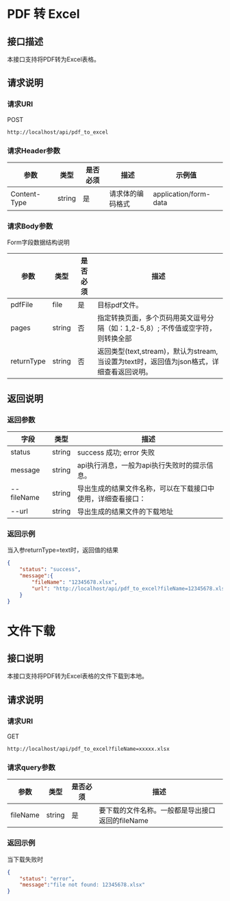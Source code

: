 # PDF 转 Excel

## 接口描述
本接口支持将PDF转为Excel表格。

## 请求说明

### 请求URI
POST 

`http://localhost/api/pdf_to_excel`

### 请求Header参数

|参数|类型|是否必须|描述|示例值|
| ----------- | ----------- | ----------- | ----------- | ----------- |
| Content-Type | string  | 是 | 请求体的编码格式 | application/form-data |

### 请求Body参数

Form字段数据结构说明

|参数|类型|是否必须|描述|
| ----------- | ----------- | ----------- | ----------- |
| pdfFile | file | 是 | 目标pdf文件。 |
| pages | string | 否 | 指定转换页面，多个页码用英文逗号分隔（如：1,2-5,8）; 不传值或空字符，则转换全部  |
| returnType | string | 否 | 返回类型(text,stream)，默认为stream, 当设置为text时，返回值为json格式，详细查看返回说明。|

## 返回说明

### 返回参数

|字段|类型|描述|
| ----------- | ----------- | ----------- |
| status | string | success 成功; error 失败 |
| message | string | api执行消息，一般为api执行失败时的提示信息。 |
| --fileName | string | 导出生成的结果文件名称，可以在下载接口中使用，详细查看接口： |
| --url | string | 导出生成的结果文件的下载地址 |

### 返回示例
当入参returnType=text时，返回值的结果
```json
{
    "status": "success",
    "message":{
        "fileName": "12345678.xlsx",
        "url": "http://localhost/api/pdf_to_excel?fileName=12345678.xlsx"
    }
}
```


# 文件下载

## 接口说明
本接口支持将PDF转为Excel表格的文件下载到本地。

## 请求说明


### 请求URI
GET 

`http://localhost/api/pdf_to_excel?fileName=xxxxx.xlsx`

### 请求query参数

|参数|类型|是否必须|描述|
| ----------- | ----------- | ----------- | ----------- |
| fileName | string | 是 | 要下载的文件名称。一般都是导出接口返回的fileName |

### 返回示例

当下载失败时
```json
{
    "status": "error",
    "message":"file not found: 12345678.xlsx"
}
```
